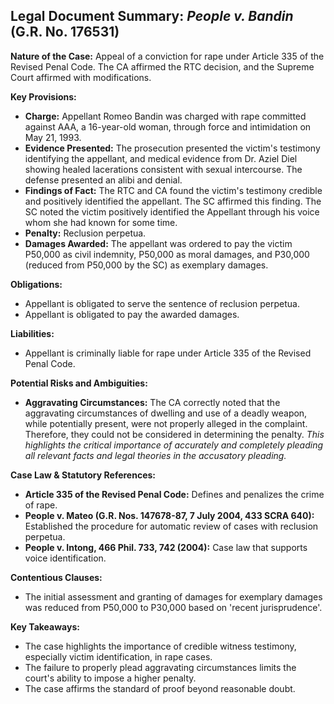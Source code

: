 ## Legal Document Summary: *People v. Bandin* (G.R. No. 176531)

**Nature of the Case:** Appeal of a conviction for rape under Article 335 of the Revised Penal Code. The CA affirmed the RTC decision, and the Supreme Court affirmed with modifications.

**Key Provisions:**

*   **Charge:** Appellant Romeo Bandin was charged with rape committed against AAA, a 16-year-old woman, through force and intimidation on May 21, 1993.
*   **Evidence Presented:** The prosecution presented the victim's testimony identifying the appellant, and medical evidence from Dr. Aziel Diel showing healed lacerations consistent with sexual intercourse. The defense presented an alibi and denial.
*   **Findings of Fact:** The RTC and CA found the victim's testimony credible and positively identified the appellant. The SC affirmed this finding. The SC noted the victim positively identified the Appellant through his voice whom she had known for some time.
*   **Penalty:** Reclusion perpetua.
*   **Damages Awarded:** The appellant was ordered to pay the victim P50,000 as civil indemnity, P50,000 as moral damages, and P30,000 (reduced from P50,000 by the SC) as exemplary damages.

**Obligations:**

*   Appellant is obligated to serve the sentence of reclusion perpetua.
*   Appellant is obligated to pay the awarded damages.

**Liabilities:**

*   Appellant is criminally liable for rape under Article 335 of the Revised Penal Code.

**Potential Risks and Ambiguities:**

*   **Aggravating Circumstances:** The CA correctly noted that the aggravating circumstances of dwelling and use of a deadly weapon, while potentially present, were not properly alleged in the complaint. Therefore, they could not be considered in determining the penalty. *This highlights the critical importance of accurately and completely pleading all relevant facts and legal theories in the accusatory pleading.*

**Case Law & Statutory References:**

*   **Article 335 of the Revised Penal Code:** Defines and penalizes the crime of rape.
*   **People v. Mateo (G.R. Nos. 147678-87, 7 July 2004, 433 SCRA 640):** Established the procedure for automatic review of cases with reclusion perpetua.
*   **People v. Intong, 466 Phil. 733, 742 (2004):** Case law that supports voice identification.

**Contentious Clauses:**

*   The initial assessment and granting of damages for exemplary damages was reduced from P50,000 to P30,000 based on 'recent jurisprudence'.

**Key Takeaways:**

*   The case highlights the importance of credible witness testimony, especially victim identification, in rape cases.
*   The failure to properly plead aggravating circumstances limits the court's ability to impose a higher penalty.
*   The case affirms the standard of proof beyond reasonable doubt.
